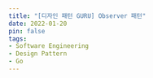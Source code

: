 ```yaml
---
title: "[디자인 패턴 GURU] Observer 패턴"
date: 2022-01-20
pin: false
tags:
- Software Engineering
- Design Pattern
- Go
---
```

